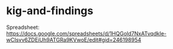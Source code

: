 # kig-and-findings

Spreadsheet: https://docs.google.com/spreadsheets/d/1HQGold7NxATvqdkIe-wCIsvv6ZDEiUh9ATGRa9KVwoE/edit#gid=246198954
